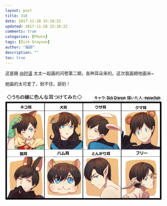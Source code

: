 ```yaml
---
layout: post
title: 318
date: 2017-11-28 15:18:22
updated: 2017-11-28 15:18:22
comments: true
categories: [Photo]
tags: [Dick Grayson]
author: "猫厨"
description: ""
toc: true
---
```


<p>这是跟&nbsp;<a target="_blank" loftermentionblogid="490321014" href="http://www.lofter.com/mentionredirect.do?blogId=490321014"  >@时语</a>&nbsp;太太一起画的问卷第二期，各种耳朵来的。这次我画翅他画米~</p> 
<p>她画的太可爱了，耐不住，舔豹！</p>

![](https://raw.githubusercontent.com/alicewish/meowchain247/master/img_cVZNdzJtQk9JV2R1SkZrYmZzWFNFeklqbTZwOEl3dWNLem9RTTdPRzRFbjVteXhjYTRicFZRPT0.jpg)